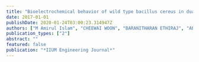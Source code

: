 ```yaml
---
title: "Bioelectrochemical behavior of wild type bacillus cereus in dual chamber microbial fuel cell"
date: 2017-01-01
publishDate: 2020-01-24T03:00:23.314947Z
authors: ["M Amirul Islam", "CHEEWAI WOON", "BARANITHARAN ETHIRAJ", "ABU YOUSUF", "HUEIRUEY ONG", "MDMAKSUDUR RAHMAN KHAN"]
publication_types: ["2"]
abstract: ""
featured: false
publication: "*IIUM Engineering Journal*"
---
```


